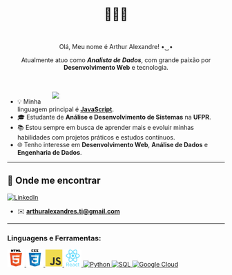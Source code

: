 <h1 align="center">👨🏻‍💻</h1>
<br>
<p align="center">Olá, Meu nome é Arthur Alexandre! •‿•</p>
<p align="center">Atualmente atuo como <b><i>Analista de Dados</i></b>, com grande paixão por <b>Desenvolvimento Web</b> e tecnologia.</p>
<br><br>
<img src="https://i.imgur.com/JLRMKTS.gif" align="right" width="400px" />

- 💡 Minha linguagem principal é [**JavaScript**](https://developer.mozilla.org/en-US/docs/Web/JavaScript).
- 🎓 Estudante de **Análise e Desenvolvimento de Sistemas** na **UFPR**.
- 📚 Estou sempre em busca de aprender mais e evoluir minhas habilidades com projetos práticos e estudos contínuos.
- 🌐 Tenho interesse em **Desenvolvimento Web**, **Análise de Dados** e **Engenharia de Dados**.

---

## 🔗 Onde me encontrar
[![LinkedIn](https://img.shields.io/badge/linkedin-0A66C2?style=for-the-badge&logo=linkedin&logoColor=white)](https://www.linkedin.com/in/arthur-alexandre-9118a1291/)
- ✉️ **arthuralexandres.ti@gmail.com**

---

<h3>Linguagens e Ferramentas:</h3>
<p>
  <a href="https://www.w3.org/html/" target="_blank" rel="noreferrer">
    <img src="https://raw.githubusercontent.com/devicons/devicon/master/icons/html5/html5-original-wordmark.svg" alt="HTML5" width="40" height="40"/>
  </a>
  <a href="https://developer.mozilla.org/en-US/docs/Web/CSS" target="_blank" rel="noreferrer">
    <img src="https://raw.githubusercontent.com/devicons/devicon/master/icons/css3/css3-original-wordmark.svg" alt="CSS3" width="40" height="40"/>
  </a>
  <a href="https://developer.mozilla.org/en-US/docs/Web/JavaScript" target="_blank" rel="noreferrer">
    <img src="https://raw.githubusercontent.com/devicons/devicon/master/icons/javascript/javascript-original.svg" alt="JavaScript" width="40" height="40"/>
  </a>
  <a href="https://reactjs.org/" target="_blank" rel="noreferrer">
    <img src="https://raw.githubusercontent.com/devicons/devicon/master/icons/react/react-original-wordmark.svg" alt="React" width="40" height="40"/>
  </a>
    <a href="https://www.python.org/" target="_blank" rel="noreferrer">
    <img src="https://cdn.jsdelivr.net/gh/devicons/devicon@latest/icons/python/python-original.svg" alt="Python" width="40" height="40"/>
    <a href="https://developer.mozilla.org/en-US/docs/Glossary/SQL" target="_blank" rel="noreferrer">
    <img src="https://cdn.jsdelivr.net/gh/devicons/devicon@latest/icons/azuresqldatabase/azuresqldatabase-original.svg" alt="SQL" width="40" height="40"/>
    <a href="https://cloud.google.com/" target="_blank" rel="noreferrer">
    <img src="https://cdn.jsdelivr.net/gh/devicons/devicon@latest/icons/googlecloud/googlecloud-original.svg" alt="Google Cloud" width="40" height="40"/>
  </a>
</p>
